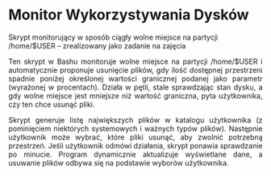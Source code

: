 # Monitor Wykorzystywania Dysków
Skrypt monitorujący w sposób ciągły wolne miejsce na partycji /home/$USER – zrealizowany jako zadanie na zajęcia

<p align=justify>
  Ten skrypt w Bashu monitoruje wolne miejsce na partycji /home/$USER i automatycznie proponuje usunięcie plików, gdy ilość dostępnej przestrzeni spadnie poniżej określonej wartości granicznej podanej jako parametr (wyrażonej w procentach). Działa w pętli, stale sprawdzając stan dysku, a gdy wolne miejsce jest mniejsze niż wartość graniczna, pyta użytkownika, czy ten chce usunąć pliki.</p>

<p align=justify>
  Skrypt generuje listę największych plików w katalogu użytkownika (z pominięciem niektórych systemowych i ważnych typów plików). Następnie użytkownik może wybrać, które pliki usunąć, aby zwolnić potrzebną przestrzeń. Jeśli użytkownik odmówi działania, skrypt ponawia sprawdzanie po minucie. Program dynamicznie aktualizuje wyświetlane dane, a usuwanie plików odbywa się na podstawie wyborów użytkownika.</p>
